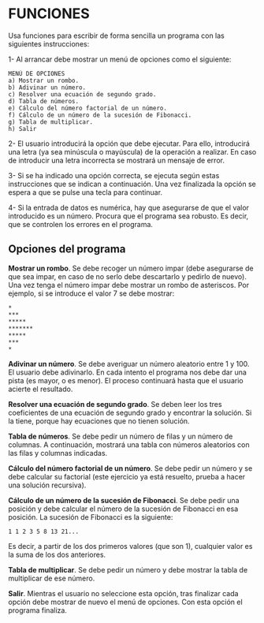 
# FUNCIONES

Usa funciones para escribir de forma sencilla un programa con las siguientes
instrucciones:

1- Al arrancar debe mostrar un menú de opciones como el siguiente:

```.Spanish
MENÚ DE OPCIONES
a) Mostrar un rombo.
b) Adivinar un número.
c) Resolver una ecuación de segundo grado.
d) Tabla de números.
e) Cálculo del número factorial de un número.
f) Cálculo de un número de la sucesión de Fibonacci.
g) Tabla de multiplicar.
h) Salir
```

2- El usuario introducirá la opción que debe ejecutar. Para ello, introducirá una letra (ya sea minúscula o mayúscula) de la operación a realizar. En caso de introducir una letra incorrecta se mostrará un mensaje de error.

3- Si se ha indicado una opción correcta, se ejecuta según estas instrucciones que se indican a continuación. Una vez finalizada la opción se espera a que se pulse una tecla para continuar.

4- Si la entrada de datos es numérica, hay que asegurarse de que el valor introducido es un número. Procura que el programa sea robusto. Es decir, que se controlen los errores en el programa.

## Opciones del programa

**Mostrar un rombo**. Se debe recoger un número impar (debe asegurarse de que
sea impar, en caso de no serlo debe descartarlo y pedirlo de nuevo). Una vez
tenga el número impar debe mostrar un rombo de asteriscos. Por ejemplo, si se
introduce el valor 7 se debe mostrar:

```.Python
*
***
*****
*******
*****
***
*
```

**Adivinar un número**. Se debe averiguar un número aleatorio entre 1 y 100. El usuario debe adivinarlo. En cada intento el programa nos debe dar una pista (es mayor, o es menor). El proceso continuará hasta que el usuario acierte el resultado.

**Resolver una ecuación de segundo grado**. Se deben leer los tres coeficientes de una ecuación de segundo grado y encontrar la solución. Si la tiene, porque hay ecuaciones que no tienen solución.

**Tabla de números**. Se debe pedir un número de filas y un número de columnas. A continuación, mostrará una tabla con números aleatorios con las filas y columnas indicadas.

**Cálculo del número factorial de un número**. Se debe pedir un número y se debe calcular su factorial (este ejercicio ya está resuelto, prueba a hacer una solución recursiva).

**Cálculo de un número de la sucesión de Fibonacci**. Se debe pedir una posición y debe calcular el número de la sucesión de Fibonacci en esa posición. La sucesión de Fibonacci es la siguiente:

``
1 1 2 3 5 8 13 21...
``

Es decir, a partir de los dos primeros valores (que son 1), cualquier valor es la suma de los dos anteriores.

**Tabla de multiplicar**. Se debe pedir un número y debe mostrar la tabla de multiplicar de ese número.

**Salir**. Mientras el usuario no seleccione esta opción, tras finalizar cada opción debe mostrar de nuevo el menú de opciones. Con esta opción el programa finaliza.
